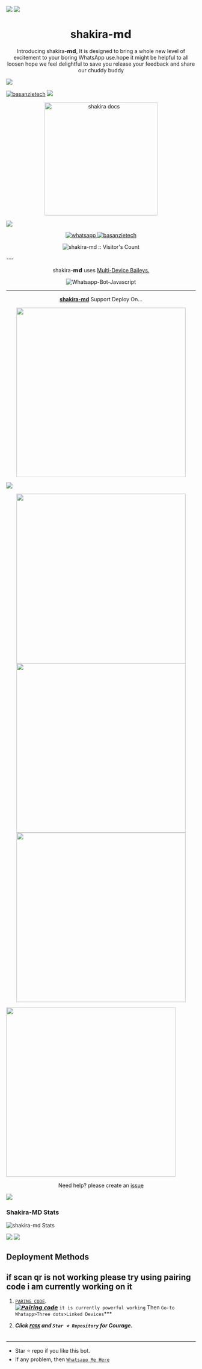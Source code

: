 <a><img src='https://i.imgur.com/LyHic3i.gif'/></a>
<a><img src='https://i.imgur.com/LyHic3i.gif'/></a>
<h1 align="center"> shakira-𝗺𝗱 </h1> 
<p align="center"> Introducing shakira-𝗺𝗱, It is designed to bring a whole new level of excitement to your boring WhatsApp use.hope it might be helpful to all loosen hope we feel delightful to save you release your feedback and share our chuddy buddy </p>
<a><img src='https://i.imgur.com/LyHic3i.gif'/></a>

[![basanzietech](https://readme-typing-svg.demolab.com?font=Anton&size=30&pause=998&color=F51FFF&background=F7F2F20A&vCenter=true&random=false&width=465&lines=Hello+Everyone%F0%9F%91%8B!;thank+you+for+visiting+my+site;I+am+basanzietech+admin+founder+of+this;project;and+creator+too;i'm+looking+forwad+for+your+feedback;love+you+💖+🫂+💕;please!!;read+carefully+this+document;we+are+not+responsible+for+any;faults+or+mistakes+done;by+misbehaving+this+app+😕🙃)](https://github.com/basanzietech)
<a><img src='https://i.imgur.com/LyHic3i.gif'/></a>

<p align="center">
  <a href="https://github.com/basanzietech/shakira-md">
    <img alt="shakira docs" height="300" src="https://telegra.ph/file/e11bafaedba6aebcd9410.jpg">
  </a>
</p>
    
<a><img src='https://i.imgur.com/LyHic3i.gif'/></a>
   
<p align="center">
  <a href="https://wa.me/+255657779003?text=Hi+Bro--+I+Need+Help.+I+messaged+you+from+shakira-md+Repo" target="_blank">
    <img alt="whatsapp" src="https://img.shields.io/badge/ Whatsapp -25D366?style=for-the-badge&logo=whatsapp&logoColor=white" />
 
  <a aria-label="shakira-md is free to use" href="https://github.com/basanzietech/shakira-md" target="_blank">
    <img alt="basanzietech" src="https://img.shields.io/youtube/channel/subscribers/CU071AMRqcd5mfTdCgJFwPg" target="_blank" />
  </a>

</p>
<p align="center"><img src="https://profile-counter.glitch.me/{basanzietech}/count.svg" alt="shakira-md :: Visitor's Count" /></p>
---




<p align="center"> shakira-𝗺𝗱 uses
  <a href="https://github.com/adiwajshing/Baileys">Multi-Device Baileys.</a>
</p>
<p align="center">
  <img title="Whatsapp-Bot-Javascript" src="https://img.shields.io/badge/Javascript-363303?style=for-the-badge&logo=javascript&logoColor=c6c631"></img>
</p>

---

<p align="center">
  <a href="https://github.com/basanzietech/shakira-md"><b>shakira-md</b></a> Support Deploy On...
</p>

<p align="center">
  <a href="https://github.com/basanzietech/shakira-md/blob/main/temp/deploy-on-vps.md"><img src="https://img.shields.io/badge/self hosting-3d1513?style=for-the-badge&logo=serverless&logoColor=FD5750" Width="450"></a>
  
  <a href="https://github.com/basanzietech/shakira-md"><img src="https://img.shields.io/badge/DEPLOYN-GITHUB-black?style=for-the-badge&logo=github&deploy&logoColor=black" With="450"></a>
</p>
<p align="center">
  <a href="https://dashboard.heroku.com/new?template=https%3A%2F%2Fgithub.com%2Fbasanzietech%2Fshakira-md"><img src="https://img.shields.io/badge/heroku-9d7acc?style=for-the-badge&logo=heroku&logoColor=430098" Width="450"></a>
  <a href="https://shakira-web01.vercel.app/replit.html"><img src="https://img.shields.io/badge/replit-253c99?style=for-the-badge&logo=replit&logoColor=F26207" Width="450"></a>
  <a href="https://app.koyeb.com/apps/deploy?type=git&repository=github.com/basanzietech/shakira-md-md&branch=main&env[SESSION_ID]&env[OWNER_NUMBER]=255657779003&env[MONGODB_URI]&&env[OWNER_NAME]=basanzietech&env[KOYEB_API]&env[PREFIX]=.&env[WAPRESENCE]&env[AUTO_READ_STATUS]=true&env[DISABLE_PM]=false&env[PACK_AUTHER]=whatsapp+bot&env[PACK_NAME]=basanzietech&env[STYLE]=0&env[MODE]=private&env[READ_MESSAGE]=false&env[THEME]=VENOCYBER&env[WARN_COUNT]=3&env[BLOCK_JID]=null&env[TIME_ZONE]=Africa/Dodoma&name=Venocyber-tech&env[KOYEB_NAME]=shakira-md&env[SUDO]=null&env[THUMB_IMAGE]=https://telegra.ph/file/e11bafaedba6aebcd9410.jpg"><img src="https://img.shields.io/badge/koyeb-033604?style=for-the-badge&logo=koyeb&logoColor=white" Width="450"></a>
</p>
  <a href="https://youtu.be/3dJb6_1cJM"><img src="https://img.shields.io/badge/CodeSpace-green?colorA=%23ff000&colorB=%23017e40&style=for-the-badge&logo=git&logoColor=white" Width="450"></a>
</p>
<p align="center">Need help? please create an <a href="https://github.com/basanzietech/shakira-md/issues">issue</a></p>

 
<a><img src='https://i.imgur.com/LyHic3i.gif'/></a>

 
<h3>Shakira-MD Stats</h3>

![shakira-md Stats](https://github-readme-stats.vercel.app/api/pin/?username=basanzietech&repo=shakira-md&show_owner=true&theme=dark)


    
   <a><img src='https://i.imgur.com/LyHic3i.gif'/></a>
   <a><img src='https://i.imgur.com/LyHic3i.gif'/></a>
## Deployment Methods
if scan qr is not working please try using pairing code i am currently working on it
---

1.  [`PARING CODE`](https://shakira-md-session.onrender.com).
    <br>
<a href="https://shakira-md-session.onrender.com"><img title="𝙋𝙖𝙞𝙧𝙞𝙣𝙜 𝙘𝙤𝙙𝙚" src="https://img.shields.io/badge/𝙥𝙖𝙞𝙧𝙞𝙣𝙜 𝙘𝙤𝙙𝙚 color=green&style=for-the-badge&logo=msi"></a>
`it is currently powerful working`
Then `Go-to Whatapp>Three dots>Linked Devices`***

2.  ***Click [`FORK`](https://github.com/basanzietech/shakira-md/fork) and `Star ⭐ Repository` for Courage.***
##
---




- Star ⭐ repo if you like this bot.
- If any problem, then [`Whatsapp Me Here`](https://wa.me/message/+255657779003)
